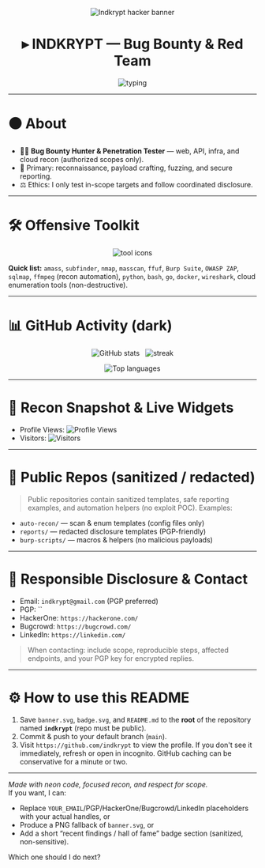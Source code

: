 <!--
  Hacker-themed GitHub Profile README for: indkrypt
  Place banner.svg and badge.svg at repo root.
-->

<p align="center">
  <img src="https://raw.githubusercontent.com/indkrypt/indkrypt/main/banner.svg" alt="Indkrypt hacker banner" />
</p>


<h1 align="center">▸ INDKRYPT — Bug Bounty & Red Team</h1>

<p align="center">
  <img src="https://readme-typing-svg.demolab.com?font=Fira+Code&pause=900&center=true&vCenter=true&width=650&lines=%3E+Indkrypt+%7C+Recon+%E2%80%A2+Fuzz+%E2%80%A2+Exploit+%E2%80%A2+Report;Working+on+authorized+scopes+%E2%9A%A1%EF%B8%8F;Responsible+Disclosure+Only" alt="typing" />
</p>

---

# ⚫ About
- 🕵️‍♂️ **Bug Bounty Hunter & Penetration Tester** — web, API, infra, and cloud recon (authorized scopes only).  
- 🧩 Primary: reconnaissance, payload crafting, fuzzing, and secure reporting.  
- ⚖️ Ethics: I only test in-scope targets and follow coordinated disclosure.

---

# 🛠️ Offensive Toolkit
<p align="center">
  <img src="https://skillicons.dev/icons?i=linux,kali,burp,nmap,sqlmap,ffuf,amass,masscan,wireshark,python,bash,go,docker,git" alt="tool icons" />
</p>

**Quick list:** `amass`, `subfinder`, `nmap`, `masscan`, `ffuf`, `Burp Suite`, `OWASP ZAP`, `sqlmap`, `ffmpeg` (recon automation), `python`, `bash`, `go`, `docker`, `wireshark`, cloud enumeration tools (non-destructive).

---

# 📊 GitHub Activity (dark)
<p align="center">
  <img src="https://github-readme-stats.vercel.app/api?username=indkrypt&show_icons=true&theme=dark&hide_border=true" alt="GitHub stats" />
  &nbsp;
  <img src="https://github-readme-streak-stats.herokuapp.com/?user=indkrypt&theme=dark&hide_border=true" alt="streak" />
</p>

<p align="center">
  <img src="https://github-readme-stats.vercel.app/api/top-langs?username=indkrypt&layout=compact&theme=dark&hide_border=true" alt="Top languages" />
</p>

---

# 🔎 Recon Snapshot & Live Widgets
- Profile Views: ![Profile Views](https://komarev.com/ghpvc/?username=indkrypt&style=flat-square&color=blue)  
- Visitors: ![Visitors](https://visitor-badge.laobi.icu/badge?page_id=indkrypt.indkrypt)

---

# 🧪 Public Repos (sanitized / redacted)
> Public repositories contain sanitized templates, safe reporting examples, and automation helpers (no exploit POC). Examples:
- `auto-recon/` — scan & enum templates (config files only)  
- `reports/` — redacted disclosure templates (PGP-friendly)  
- `burp-scripts/` — macros & helpers (no malicious payloads)

---

# 🔐 Responsible Disclosure & Contact
- Email: `indkrypt@gmail.com` (PGP preferred)  
- PGP: ``  
- HackerOne: `https://hackerone.com/`  
- Bugcrowd: `https://bugcrowd.com/`  
- LinkedIn: `https://linkedin.com/`

> When contacting: include scope, reproducible steps, affected endpoints, and your PGP key for encrypted replies.

---

# ⚙️ How to use this README
1. Save `banner.svg`, `badge.svg`, and `README.md` to the **root** of the repository named **`indkrypt`** (repo must be public).  
2. Commit & push to your default branch (`main`).  
3. Visit `https://github.com/indkrypt` to view the profile. If you don't see it immediately, refresh or open in incognito. GitHub caching can be conservative for a minute or two.

---

*Made with neon code, focused recon, and respect for scope.*  
If you want, I can:
- Replace `YOUR_EMAIL`/PGP/HackerOne/Bugcrowd/LinkedIn placeholders with your actual handles, or  
- Produce a PNG fallback of `banner.svg`, or  
- Add a short “recent findings / hall of fame” badge section (sanitized, non-sensitive).

Which one should I do next?
